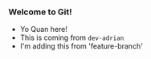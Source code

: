 ### Welcome to Git!

- Yo Quan here!
- This is coming from `dev-adrian`
- I'm adding this from 'feature-branch'